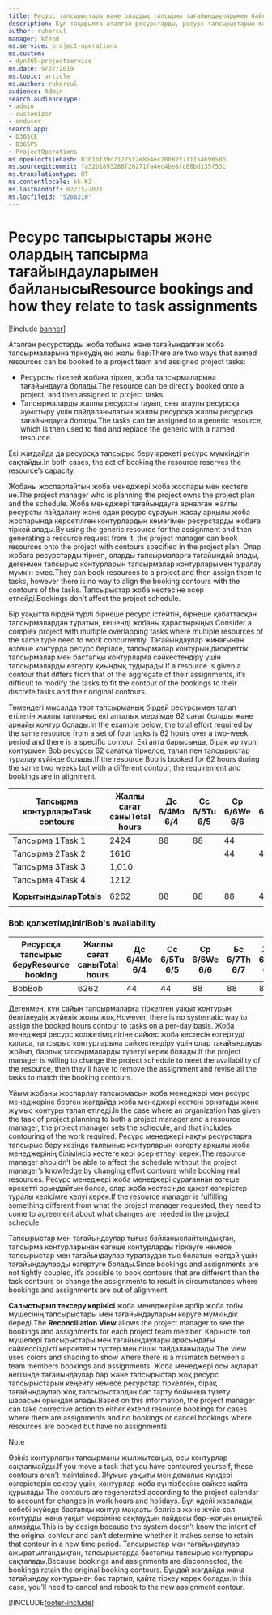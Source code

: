 ```yaml
---
title: Ресурс тапсырыстары және олардың тапсырма тағайындауларымен байланысы
description: Бұл тақырыпта аталған ресурстарды, ресурс тапсырыстарын және тапсырма тағайындауларын басқару және олардың бір-бірімен қалай байланысқаны туралы ақпарат берілген.
author: ruhercul
manager: kfend
ms.service: project-operations
ms.custom:
- dyn365-projectservice
ms.date: 9/27/2019
ms.topic: article
ms.author: ruhercul
audience: Admin
search.audienceType:
- admin
- customizer
- enduser
search.app:
- D365CE
- D365PS
- ProjectOperations
ms.openlocfilehash: 83b1bf39c71275f2e8e4ec20082f711154696586
ms.sourcegitcommit: fa32b1893286f20271fa4ec4be8fc68bd135f53c
ms.translationtype: HT
ms.contentlocale: kk-KZ
ms.lasthandoff: 02/15/2021
ms.locfileid: "5286210"
---
```

# <a name="resource-bookings-and-how-they-relate-to-task-assignments"></a><span data-ttu-id="f9090-103">Ресурс тапсырыстары және олардың тапсырма тағайындауларымен байланысы</span><span class="sxs-lookup"><span data-stu-id="f9090-103">Resource bookings and how they relate to task assignments</span></span>

[!include [banner](../includes/psa-now-project-operations.md)]

<span data-ttu-id="f9090-104">Аталған ресурстарды жоба тобына және тағайындалған жоба тапсырмаларына тіркеудің екі жолы бар:</span><span class="sxs-lookup"><span data-stu-id="f9090-104">There are two ways that named resources can be booked to a project team and assigned project tasks:</span></span>

- <span data-ttu-id="f9090-105">Ресурсты тікелей жобаға тіркеп, жоба тапсырмаларына тағайындауға болады.</span><span class="sxs-lookup"><span data-stu-id="f9090-105">The resource can be directly booked onto a project, and then assigned to project tasks.</span></span>
- <span data-ttu-id="f9090-106">Тапсырмаларды жалпы ресурсты тауып, оны атаулы ресурсқа ауыстыру үшін пайдаланылатын жалпы ресурсқа жалпы ресурсқа тағайындауға болады.</span><span class="sxs-lookup"><span data-stu-id="f9090-106">The tasks can be assigned to a generic resource, which is then used to find and replace the generic with a named resource.</span></span> 

<span data-ttu-id="f9090-107">Екі жағдайда да ресурсқа тапсырыс беру әрекеті ресурс мүмкіндігін сақтайды.</span><span class="sxs-lookup"><span data-stu-id="f9090-107">In both cases, the act of booking the resource reserves the resource’s capacity.</span></span>

<span data-ttu-id="f9090-108">Жобаны жоспарлайтын жоба менеджері жоба жоспары мен кестеге ие.</span><span class="sxs-lookup"><span data-stu-id="f9090-108">The project manager who is planning the project owns the project plan and the schedule.</span></span> <span data-ttu-id="f9090-109">Жоба менеджері тағайындауға арналған жалпы ресурсты пайдалану және одан ресурс сұрауын жасау арқылы жоба жоспарында көрсетілген контурлардың көмегімен ресурстарды жобаға тіркей алады.</span><span class="sxs-lookup"><span data-stu-id="f9090-109">By using the generic resource for the assignment and then generating a resource request from it, the project manager can book resources onto the project with contours specified in the project plan.</span></span> <span data-ttu-id="f9090-110">Олар жобаға ресурстарды тіркеп, оларды тапсырмаларға тағайындай алады, дегенмен тапсырыс контурларын тапсырмалар контурларымен туралау мүмкін емес.</span><span class="sxs-lookup"><span data-stu-id="f9090-110">They can book resources to a project and then assign them to tasks, however there is no way to align the booking contours with the contours of the tasks.</span></span> <span data-ttu-id="f9090-111">Тапсырыстар жоба кестесіне әсер етпейді.</span><span class="sxs-lookup"><span data-stu-id="f9090-111">Bookings don't affect the project schedule.</span></span>

<span data-ttu-id="f9090-112">Бір уақытта бірдей түрлі бірнеше ресурс істейтін, бірнеше қабаттасқан тапсырмалардан тұратын, кешенді жобаны қарастырыңыз.</span><span class="sxs-lookup"><span data-stu-id="f9090-112">Consider a complex project with multiple overlapping tasks where multiple resources of the same type need to work concurrently.</span></span> <span data-ttu-id="f9090-113">Тағайындаулар жинағынан өзгеше контурда ресурс берілсе, тапсырмалар контурын дискреттік тапсырмалар мен бастапқы контурларға сәйкестендіру үшін тапсырмаларды өзгерту қиындық тудырады.</span><span class="sxs-lookup"><span data-stu-id="f9090-113">If a resource is given a contour that differs from that of the aggregate of their assignments, it’s difficult to modify the tasks to fit the contour of the bookings to their discrete tasks and their original contours.</span></span>

<span data-ttu-id="f9090-114">Төмендегі мысалда төрт тапсырманың бірдей ресурсымен талап етілетін жалпы талпыныс екі апталық мерзімде 62 сағат болады және арнайы контур болады.</span><span class="sxs-lookup"><span data-stu-id="f9090-114">In the example below, the total effort required by the same resource from a set of four tasks is 62 hours over a two-week period and there is a specific contour.</span></span> <span data-ttu-id="f9090-115">Екі апта барысында, бірақ әр түрлі контурмен Bob ресурсы 62 сағатқа тіркелсе, талап пен тапсырыстар туралау күйінде болады.</span><span class="sxs-lookup"><span data-stu-id="f9090-115">If the resource Bob is booked for 62 hours during the same two weeks but with a different contour, the requirement and bookings are in alignment.</span></span>

| <span data-ttu-id="f9090-116">**Тапсырма контурлары**</span><span class="sxs-lookup"><span data-stu-id="f9090-116">**Task contours**</span></span>    | <span data-ttu-id="f9090-117">**Жалпы сағат саны**</span><span class="sxs-lookup"><span data-stu-id="f9090-117">**Total hours**</span></span> | <span data-ttu-id="f9090-118">Дс 6/4</span><span class="sxs-lookup"><span data-stu-id="f9090-118">Mo 6/4</span></span> | <span data-ttu-id="f9090-119">Сс 6/5</span><span class="sxs-lookup"><span data-stu-id="f9090-119">Tu 6/5</span></span> | <span data-ttu-id="f9090-120">Ср 6/6</span><span class="sxs-lookup"><span data-stu-id="f9090-120">We 6/6</span></span> | <span data-ttu-id="f9090-121">Бс 6/7</span><span class="sxs-lookup"><span data-stu-id="f9090-121">Th 6/7</span></span> | <span data-ttu-id="f9090-122">Жм 6/8</span><span class="sxs-lookup"><span data-stu-id="f9090-122">Fr 6/8</span></span> | <span data-ttu-id="f9090-123">Сб 6/9</span><span class="sxs-lookup"><span data-stu-id="f9090-123">Sa 6/9</span></span> | <span data-ttu-id="f9090-124">Жс 6/10</span><span class="sxs-lookup"><span data-stu-id="f9090-124">Su 6/10</span></span> | <span data-ttu-id="f9090-125">Дс 6/11</span><span class="sxs-lookup"><span data-stu-id="f9090-125">Mo 6/11</span></span> | <span data-ttu-id="f9090-126">Сс 6/12</span><span class="sxs-lookup"><span data-stu-id="f9090-126">Tu 6/12</span></span> | <span data-ttu-id="f9090-127">Ср 6/13</span><span class="sxs-lookup"><span data-stu-id="f9090-127">We 6/13</span></span> | <span data-ttu-id="f9090-128">Бс 6/14</span><span class="sxs-lookup"><span data-stu-id="f9090-128">Th 6/14</span></span> | <span data-ttu-id="f9090-129">Жм 6/15</span><span class="sxs-lookup"><span data-stu-id="f9090-129">Fr 6/15</span></span> |
|----------------------|-----------------|--------|--------|--------|--------|--------|--------|---------|---------|---------|---------|---------|---------|
| <span data-ttu-id="f9090-130">Тапсырма 1</span><span class="sxs-lookup"><span data-stu-id="f9090-130">Task 1</span></span>               | <span data-ttu-id="f9090-131">24</span><span class="sxs-lookup"><span data-stu-id="f9090-131">24</span></span>              | <span data-ttu-id="f9090-132">8</span><span class="sxs-lookup"><span data-stu-id="f9090-132">8</span></span>      | <span data-ttu-id="f9090-133">8</span><span class="sxs-lookup"><span data-stu-id="f9090-133">8</span></span>      | <span data-ttu-id="f9090-134">4</span><span class="sxs-lookup"><span data-stu-id="f9090-134">4</span></span>      |        |        |        |         |         |         | <span data-ttu-id="f9090-135">4</span><span class="sxs-lookup"><span data-stu-id="f9090-135">4</span></span>       |         |         |
| <span data-ttu-id="f9090-136">Тапсырма 2</span><span class="sxs-lookup"><span data-stu-id="f9090-136">Task 2</span></span>               | <span data-ttu-id="f9090-137">16</span><span class="sxs-lookup"><span data-stu-id="f9090-137">16</span></span>              |        |        | <span data-ttu-id="f9090-138">4</span><span class="sxs-lookup"><span data-stu-id="f9090-138">4</span></span>      | <span data-ttu-id="f9090-139">4</span><span class="sxs-lookup"><span data-stu-id="f9090-139">4</span></span>      |        |        |         | <span data-ttu-id="f9090-140">8</span><span class="sxs-lookup"><span data-stu-id="f9090-140">8</span></span>       |         |         |         |         |
| <span data-ttu-id="f9090-141">Тапсырма 3</span><span class="sxs-lookup"><span data-stu-id="f9090-141">Task 3</span></span>               | <span data-ttu-id="f9090-142">1,0</span><span class="sxs-lookup"><span data-stu-id="f9090-142">10</span></span>              |        |        |        |        | <span data-ttu-id="f9090-143">4</span><span class="sxs-lookup"><span data-stu-id="f9090-143">4</span></span>      |        |         |         | <span data-ttu-id="f9090-144">4</span><span class="sxs-lookup"><span data-stu-id="f9090-144">4</span></span>       |         | <span data-ttu-id="f9090-145">2</span><span class="sxs-lookup"><span data-stu-id="f9090-145">2</span></span>       |         |
| <span data-ttu-id="f9090-146">Тапсырма 4</span><span class="sxs-lookup"><span data-stu-id="f9090-146">Task 4</span></span>               | <span data-ttu-id="f9090-147">12</span><span class="sxs-lookup"><span data-stu-id="f9090-147">12</span></span>              |        |        |        |        |        |        |         |         |         | <span data-ttu-id="f9090-148">4</span><span class="sxs-lookup"><span data-stu-id="f9090-148">4</span></span>       |         | <span data-ttu-id="f9090-149">8</span><span class="sxs-lookup"><span data-stu-id="f9090-149">8</span></span>       |
|                      |                 |        |        |        |        |        |        |         |         |         |         |         |         |
| <span data-ttu-id="f9090-150">**Қорытындылар**</span><span class="sxs-lookup"><span data-stu-id="f9090-150">**Totals**</span></span>           | <span data-ttu-id="f9090-151">62</span><span class="sxs-lookup"><span data-stu-id="f9090-151">62</span></span>              | <span data-ttu-id="f9090-152">8</span><span class="sxs-lookup"><span data-stu-id="f9090-152">8</span></span>      | <span data-ttu-id="f9090-153">8</span><span class="sxs-lookup"><span data-stu-id="f9090-153">8</span></span>      | <span data-ttu-id="f9090-154">8</span><span class="sxs-lookup"><span data-stu-id="f9090-154">8</span></span>      | <span data-ttu-id="f9090-155">4</span><span class="sxs-lookup"><span data-stu-id="f9090-155">4</span></span>      | <span data-ttu-id="f9090-156">4</span><span class="sxs-lookup"><span data-stu-id="f9090-156">4</span></span>      |        |         | <span data-ttu-id="f9090-157">8</span><span class="sxs-lookup"><span data-stu-id="f9090-157">8</span></span>       | <span data-ttu-id="f9090-158">4</span><span class="sxs-lookup"><span data-stu-id="f9090-158">4</span></span>       | <span data-ttu-id="f9090-159">8</span><span class="sxs-lookup"><span data-stu-id="f9090-159">8</span></span>       | <span data-ttu-id="f9090-160">2</span><span class="sxs-lookup"><span data-stu-id="f9090-160">2</span></span>       | <span data-ttu-id="f9090-161">8</span><span class="sxs-lookup"><span data-stu-id="f9090-161">8</span></span>       |
|                      |                 |        |        |        |        |        |        |         |         |         |         |

### <a name="bobs-availability"></a><span data-ttu-id="f9090-162">Bob қолжетімділігі</span><span class="sxs-lookup"><span data-stu-id="f9090-162">Bob's availability</span></span>
| <span data-ttu-id="f9090-163">**Ресурсқа тапсырыс беру**</span><span class="sxs-lookup"><span data-stu-id="f9090-163">**Resource   booking**</span></span> | <span data-ttu-id="f9090-164">**Жалпы сағат саны**</span><span class="sxs-lookup"><span data-stu-id="f9090-164">**Total hours**</span></span> | <span data-ttu-id="f9090-165">Дс 6/4</span><span class="sxs-lookup"><span data-stu-id="f9090-165">Mo 6/4</span></span> | <span data-ttu-id="f9090-166">Сс 6/5</span><span class="sxs-lookup"><span data-stu-id="f9090-166">Tu 6/5</span></span> | <span data-ttu-id="f9090-167">Ср 6/6</span><span class="sxs-lookup"><span data-stu-id="f9090-167">We 6/6</span></span> | <span data-ttu-id="f9090-168">Бс 6/7</span><span class="sxs-lookup"><span data-stu-id="f9090-168">Th 6/7</span></span> | <span data-ttu-id="f9090-169">Жм 6/8</span><span class="sxs-lookup"><span data-stu-id="f9090-169">Fr 6/8</span></span> | <span data-ttu-id="f9090-170">Сб 6/9</span><span class="sxs-lookup"><span data-stu-id="f9090-170">Sa 6/9</span></span> | <span data-ttu-id="f9090-171">Жс 6/10</span><span class="sxs-lookup"><span data-stu-id="f9090-171">Su 6/10</span></span> | <span data-ttu-id="f9090-172">Дс 6/11</span><span class="sxs-lookup"><span data-stu-id="f9090-172">Mo 6/11</span></span> | <span data-ttu-id="f9090-173">Сс 6/12</span><span class="sxs-lookup"><span data-stu-id="f9090-173">Tu 6/12</span></span> | <span data-ttu-id="f9090-174">Ср 6/13</span><span class="sxs-lookup"><span data-stu-id="f9090-174">We 6/13</span></span> | <span data-ttu-id="f9090-175">Бс 6/14</span><span class="sxs-lookup"><span data-stu-id="f9090-175">Th 6/14</span></span> | <span data-ttu-id="f9090-176">Жм 6/15</span><span class="sxs-lookup"><span data-stu-id="f9090-176">Fr 6/15</span></span> |
|------------------------|-----------------|--------|--------|--------|--------|--------|--------|---------|---------|---------|---------|---------|---------|
| <span data-ttu-id="f9090-177">Bob</span><span class="sxs-lookup"><span data-stu-id="f9090-177">Bob</span></span>                    | <span data-ttu-id="f9090-178">62</span><span class="sxs-lookup"><span data-stu-id="f9090-178">62</span></span>              | <span data-ttu-id="f9090-179">4</span><span class="sxs-lookup"><span data-stu-id="f9090-179">4</span></span>      | <span data-ttu-id="f9090-180">4</span><span class="sxs-lookup"><span data-stu-id="f9090-180">4</span></span>      | <span data-ttu-id="f9090-181">8</span><span class="sxs-lookup"><span data-stu-id="f9090-181">8</span></span>      | <span data-ttu-id="f9090-182">8</span><span class="sxs-lookup"><span data-stu-id="f9090-182">8</span></span>      | <span data-ttu-id="f9090-183">8</span><span class="sxs-lookup"><span data-stu-id="f9090-183">8</span></span>      |        |         | <span data-ttu-id="f9090-184">4</span><span class="sxs-lookup"><span data-stu-id="f9090-184">4</span></span>       | <span data-ttu-id="f9090-185">4</span><span class="sxs-lookup"><span data-stu-id="f9090-185">4</span></span>       | <span data-ttu-id="f9090-186">8</span><span class="sxs-lookup"><span data-stu-id="f9090-186">8</span></span>       | <span data-ttu-id="f9090-187">8</span><span class="sxs-lookup"><span data-stu-id="f9090-187">8</span></span>       | <span data-ttu-id="f9090-188">6</span><span class="sxs-lookup"><span data-stu-id="f9090-188">6</span></span>       |

<span data-ttu-id="f9090-189">Дегенмен, күн сайын тапсырмаларға тіркелген уақыт контурын белгілеудің жүйелік жолы жоқ.</span><span class="sxs-lookup"><span data-stu-id="f9090-189">However, there is no systematic way to assign the booked hours contour to tasks on a per-day basis.</span></span> <span data-ttu-id="f9090-190">Жоба менеджері ресурс қолжетімділігіне сәйкес жоба кестесін өзгертуді қаласа, тапсырыс контурларына сәйкестендіру үшін олар тағайындауды жойып, барлық тапсырмаларды түзетуі керек болады.</span><span class="sxs-lookup"><span data-stu-id="f9090-190">If the project manager is willing to change the project schedule to meet the availability of the resource, then they’ll have to remove the assignment and revise all the tasks to match the booking contours.</span></span>

<span data-ttu-id="f9090-191">Ұйым жобаны жоспарлау тапсырмасын жоба менеджері мен ресурс менеджеріне берген жағдайда жоба менеджері кестені орнатады және жұмыс контуры талап етіледі.</span><span class="sxs-lookup"><span data-stu-id="f9090-191">In the case where an organization has given the task of project planning to both a project manager and a resource manager, the project manager sets the schedule, and that includes contouring of the work required.</span></span> <span data-ttu-id="f9090-192">Ресурс менеджері нақты ресурстарға тапсырыс беру кезінде талпыныс контурларын өзгерту арқылы жоба менеджерінің білімінсіз кестеге кері әсер етпеуі керек.</span><span class="sxs-lookup"><span data-stu-id="f9090-192">The resource manager shouldn’t be able to affect the schedule without the project manager’s knowledge by changing effort contours while booking real resources.</span></span> <span data-ttu-id="f9090-193">Ресурс менеджері жоба менеджері сұрағаннан өзгеше әрекетті орындайтын болса, олар жоба кестесінде қажет өзгерістер туралы келісімге келуі керек.</span><span class="sxs-lookup"><span data-stu-id="f9090-193">If the resource manager is fulfilling something different from what the project manager requested, they need to come to agreement about what changes are needed in the project schedule.</span></span>

<span data-ttu-id="f9090-194">Тапсырыстар мен тағайындаулар тығыз байланыспайтындықтан, тапсырма контурларынан өзгеше контурларды тіркеуге немесе тапсырыстар мен тағайындаулар туралаудан тыс болатын жағдай үшін тағайындауларды өзгертуге болады.</span><span class="sxs-lookup"><span data-stu-id="f9090-194">Since bookings and assignments are not tightly coupled, it’s possible to book contours that are different than the task contours or change the assignments to result in circumstances where bookings and assignments are out of alignment.</span></span>

<span data-ttu-id="f9090-195">**Салыстырып тексеру көрінісі** жоба менеджеріне әрбір жоба тобы мүшесінің тапсырыстары мен тағайындауларын көруге мүмкіндік береді.</span><span class="sxs-lookup"><span data-stu-id="f9090-195">The **Reconciliation View** allows the project manager to see the bookings and assignments for each project team member.</span></span> <span data-ttu-id="f9090-196">Көріністе топ мүшелері тапсырыстары мен тағайындаулары арасындағы сәйкессіздікті көрсететін түстер мен пішін пайдаланылады.</span><span class="sxs-lookup"><span data-stu-id="f9090-196">The view uses colors and shading to show where there is a mismatch between a team members bookings and assignments.</span></span> <span data-ttu-id="f9090-197">Жоба менеджері осы ақпарат негізінде тағайындаулар бар және тапсырыстар жоқ ресурс тапсырыстарын кеңейту немесе ресурстар тіркелген, бірақ тағайындаулар жоқ тапсырыстардан бас тарту бойынша түзету шарасын орындай алады.</span><span class="sxs-lookup"><span data-stu-id="f9090-197">Based on this information, the project manager can take corrective action to either extend resource bookings for cases where there are assignments and no bookings or cancel bookings where resources are booked but have no assignments.</span></span>

> [!NOTE]
> <span data-ttu-id="f9090-198">Өзіңіз контурлаған тапсырманы жылжытсаңыз, осы контурлар сақталмайды.</span><span class="sxs-lookup"><span data-stu-id="f9090-198">If you move a task that you have contoured yourself, these contours aren’t maintained.</span></span> <span data-ttu-id="f9090-199">Жұмыс уақыты мен демалыс күндері өзгерістерін ескеру үшін, контурлар жоба күнтізбесіне сәйкес қайта құрылады.</span><span class="sxs-lookup"><span data-stu-id="f9090-199">The contours are regenerated according to the project calendar to account for changes in work hours and holidays.</span></span> <span data-ttu-id="f9090-200">Бұл әдейі жасалады, себебі жүйеде бастапқы контур мақсаты белгісіз және жүйе сол контурды жаңа уақыт мерзіміне сақтаудың пайдасы бар-жоғын анықтай алмайды.</span><span class="sxs-lookup"><span data-stu-id="f9090-200">This is by design because the system doesn’t know the intent of the original contour and can’t determine whether it makes sense to retain that contour in a new time period.</span></span> <span data-ttu-id="f9090-201">Тапсырыстар мен тағайындаулар ажыратылғандықтан, тапсырыстарда бастапқы тапсырыс контурлары сақталады.</span><span class="sxs-lookup"><span data-stu-id="f9090-201">Because bookings and assignments are disconnected, the bookings retain the original booking contours.</span></span> <span data-ttu-id="f9090-202">Бұндай жағдайда жаңа тағайындау контурынан бас тартып, қайта тіркеу керек болады.</span><span class="sxs-lookup"><span data-stu-id="f9090-202">In this case, you’ll need to cancel and rebook to the new assignment contour.</span></span>



[!INCLUDE[footer-include](../includes/footer-banner.md)]